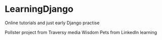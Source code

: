 # LearningDjango
Online tutorials and just early Django practise

Pollster project from Traversy media
Wisdom Pets from LinkedIn learning
